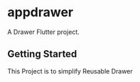# appdrawer

A Drawer Flutter project.

## Getting Started

This Project is to simplify Reusable Drawer